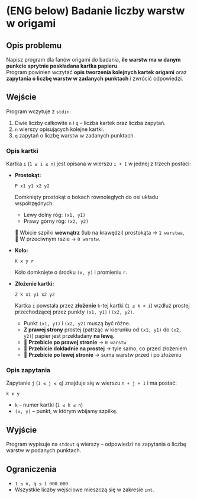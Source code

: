 # (ENG below) Badanie liczby warstw w origami

## Opis problemu

Napisz program dla fanów origami do badania, **ile warstw ma w danym punkcie sprytnie poskładana kartka papieru**.  
Program powinien wczytać **opis tworzenia kolejnych kartek origami** oraz **zapytania o liczbę warstw w zadanych punktach** i zwrócić odpowiedzi.

## Wejście

Program wczytuje z `stdin`:

1. Dwie liczby całkowite `n` i `q` – liczba kartek oraz liczba zapytań.
2. `n` wierszy opisujących kolejne kartki.
3. `q` zapytań o liczbę warstw w zadanych punktach.

### Opis kartki

Kartka `i` (`1 ≤ i ≤ n`) jest opisana w wierszu `i + 1` w jednej z trzech postaci:

- **Prostokąt:**  
  ```
  P x1 y1 x2 y2
  ```
  Domknięty prostokąt o bokach równoległych do osi układu współrzędnych:  
  - Lewy dolny róg: `(x1, y1)`
  - Prawy górny róg: `(x2, y2)`
  
  📌 Wbicie szpilki **wewnątrz** (lub na krawędzi) prostokąta → `1 warstwa`,  
  📌 W przeciwnym razie → `0 warstw`.

- **Koło:**  
  ```
  K x y r
  ```
  Koło domknięte o środku `(x, y)` i promieniu `r`.

- **Złożenie kartki:**  
  ```
  Z k x1 y1 x2 y2
  ```
  Kartka `i` powstała przez **złożenie** `k`-tej kartki (`1 ≤ k < i`) wzdłuż prostej przechodzącej przez punkty `(x1, y1)` i `(x2, y2)`.  
  - Punkt `(x1, y1)` i `(x2, y2)` muszą być różne.  
  - **Z prawej strony** prostej (patrząc w kierunku od `(x1, y1)` do `(x2, y2)`) papier jest przekładany **na lewą**.
  - 📌 **Przebicie po prawej stronie** → `0 warstw`
  - 📌 **Przebicie dokładnie na prostej** → tyle samo, co przed złożeniem
  - 📌 **Przebicie po lewej stronie** → suma warstw przed i po złożeniu

### Opis zapytania

Zapytanie `j` (`1 ≤ j ≤ q`) znajduje się w wierszu `n + j + 1` i ma postać:

```
k x y
```
- `k` – numer kartki (`1 ≤ k ≤ n`)
- `(x, y)` – punkt, w którym wbijamy szpilkę.

## Wyjście

Program wypisuje na `stdout` `q` wierszy – odpowiedzi na zapytania o liczbę warstw w podanych punktach.

## Ograniczenia

- `1 ≤ n, q ≤ 1 000 000`
- Wszystkie liczby wejściowe mieszczą się w zakresie `int`.
